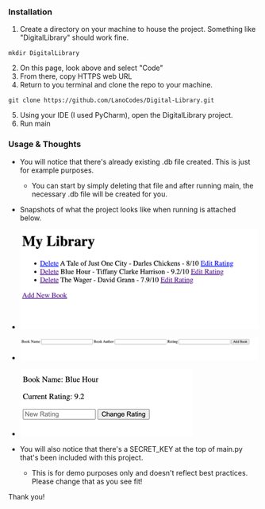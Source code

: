 ### Installation
1. Create a directory on your machine to house the project. Something like "DigitalLibrary" should work fine.
```commandline
mkdir DigitalLibrary
```
2. On this page, look above and select "Code"
3. From there, copy HTTPS web URL
4. Return to you terminal and clone the repo to your machine.
```commandline
git clone https://github.com/LanoCodes/Digital-Library.git
```
5. Using your IDE (I used PyCharm), open the DigitalLibrary project.
6. Run main

### Usage & Thoughts
- You will notice that there's already existing .db file created. This is just for example purposes.
  - You can start by simply deleting that file and after running main, the necessary .db file will be created for you.

- Snapshots of what the project looks like when running is attached below.
- ![img.png](img.png)
- ![img_1.png](img_1.png)
- ![img_2.png](img_2.png)

- You will also notice that there\'s a SECRET_KEY at the top of main.py that's been included with this project.
  - This is for demo purposes only and doesn't reflect best practices. Please change that as you see fit!

Thank you!
